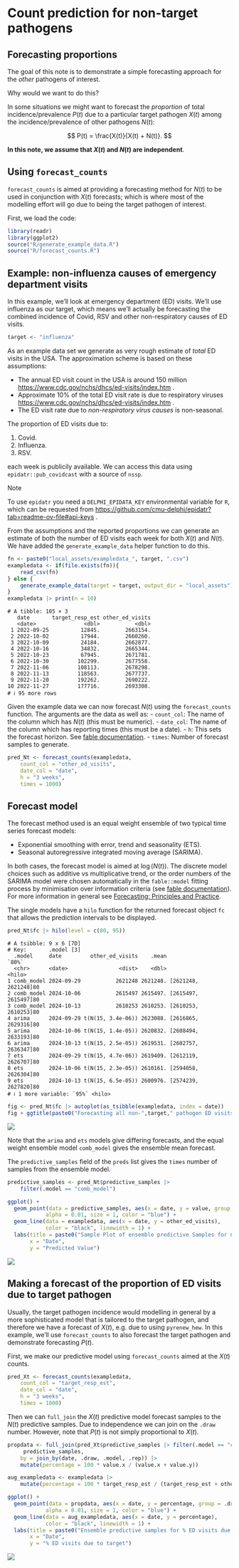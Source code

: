 # Count prediction for non-target pathogens


## Forecasting proportions

The goal of this note is to demonstrate a simple forecasting approach
for the *other* pathogens of interest.

Why would we want to do this?

In some situations we might want to forecast the *proportion* of total
incidence/prevalence $P(t)$ due to a particular target pathogen $X(t)$
among the incidence/prevalence of other pathogens $N(t)$:

$$
P(t) = \frac{X(t)}{X(t) + N(t)}.
$$

**In this note, we assume that $X(t)$ and $N(t)$ are independent**.

## Using `forecast_counts`

`forecast_counts` is aimed at providing a forecasting method for $N(t)$
to be used in conjunction with $X(t)$ forecasts; which is where most of
the modelling effort will go due to being the target pathogen of
interest.

First, we load the code:

``` r
library(readr)
library(ggplot2)
source("R/generate_example_data.R")
source("R/forecast_counts.R")
```

## Example: non-influenza causes of emergency department visits

In this example, we’ll look at emergency department (ED) visits. We’ll
use influenza as our target, which means we’ll actually be forecasting
the combined incidence of Covid, RSV and other non-respiratory causes of
ED visits.

``` r
target <- "influenza"
```

As an example data set we generate as very rough estimate of *total* ED
visits in the USA. The approximation scheme is based on these
assumptions:

- The annual ED visit count in the USA is around 150 million
  https://www.cdc.gov/nchs/dhcs/ed-visits/index.htm .
- Approximate 10% of the total ED visit rate is due to respiratory
  viruses https://www.cdc.gov/nchs/dhcs/ed-visits/index.htm .
- The ED visit rate due to *non-respiratory virus causes* is
  non-seasonal.

The proportion of ED visits due to:

1.  Covid.
2.  Influenza.
3.  RSV.

each week is publicily available. We can access this data using
`epidatr::pub_covidcast` with a source of `nssp`.

> [!NOTE]
>
> To use `epidatr` you need a `DELPHI_EPIDATA_KEY` environmental
> variable for `R`, which can be requested from
> https://github.com/cmu-delphi/epidatr?tab=readme-ov-file#api-keys .

From the assumptions and the reported proportions we can generate an
estimate of both the number of ED visits each week for both $X(t)$ and
$N(t)$. We have added the `generate_example_data` helper function to do
this.

``` r
fn <- paste0("local_assets/exampledata_", target, ".csv")
exampledata <- if(file.exists(fn)){
    read_csv(fn)
} else {
    generate_example_data(target = target, output_dir = "local_assets")
}
exampledata |> print(n = 10)
```

    # A tibble: 105 × 3
       date       target_resp_est other_ed_visits
       <date>               <dbl>           <dbl>
     1 2022-09-25          12845.        2663154.
     2 2022-10-02          17944.        2660260.
     3 2022-10-09          24184.        2662877.
     4 2022-10-16          34832.        2665344.
     5 2022-10-23          67945.        2671781.
     6 2022-10-30         102299.        2677558.
     7 2022-11-06         108113.        2678298.
     8 2022-11-13         118563.        2677737.
     9 2022-11-20         192262.        2690222.
    10 2022-11-27         177716.        2693308.
    # ℹ 95 more rows

Given the example data we can now forecast $N(t)$ using the
`forecast_counts` function. The arguments are the data as well as: -
`count_col`: The name of the column which has $N(t)$ (this must be
numeric). - `date_col`: The name of the column which has reporting times
(this must be a date). - `h`: This sets the forecast horizon. See [fable
documentation](https://fable.tidyverts.org/). - `times`: Number of
forecast samples to generate.

``` r
pred_Nt <- forecast_counts(exampledata,
    count_col = "other_ed_visits",
    date_col = "date",
    h = "3 weeks",
    times = 1000)
```

## Forecast model

The forecast method used is an equal weight ensemble of two typical time
series forecast models:

- Exponential smoothing with error, trend and seasonality (ETS).
- Seasonal autoregressive integrated moving average (SARIMA).

In both cases, the forecast model is aimed at $\log(N(t))$. The discrete
model choices such as additive vs multiplicative trend, or the order
numbers of the SARIMA model were chosen automatically in the
`fable::model` fitting process by minimisation over information criteria
(see [fable documentation](https://fable.tidyverts.org/)). For more
information in general see [Forecasting: Principles and
Practice](https://otexts.com/fpp3/).

The single models have a `hilo` function for the returned forecast
object `fc` that allows the prediction intervals to be displayed.

``` r
pred_Nt$fc |> hilo(level = c(80, 95))
```

    # A tsibble: 9 x 6 [7D]
    # Key:       .model [3]
      .model     date         other_ed_visits    .mean                `80%`
      <chr>      <date>                <dist>    <dbl>               <hilo>
    1 comb_model 2024-09-29           2621248 2621248. [2621248, 2621248]80
    2 comb_model 2024-10-06           2615497 2615497. [2615497, 2615497]80
    3 comb_model 2024-10-13           2610253 2610253. [2610253, 2610253]80
    4 arima      2024-09-29 t(N(15, 3.4e-06)) 2623088. [2616865, 2629316]80
    5 arima      2024-10-06 t(N(15, 1.4e-05)) 2620832. [2608494, 2633193]80
    6 arima      2024-10-13 t(N(15, 2.5e-05)) 2619531. [2602757, 2636347]80
    7 ets        2024-09-29 t(N(15, 4.7e-06)) 2619409. [2612119, 2626707]80
    8 ets        2024-10-06 t(N(15, 2.3e-05)) 2610161. [2594058, 2626304]80
    9 ets        2024-10-13 t(N(15, 6.5e-05)) 2600976. [2574239, 2627820]80
    # ℹ 1 more variable: `95%` <hilo>

``` r
fig <- pred_Nt$fc |> autoplot(as_tsibble(exampledata, index = date))
fig + ggtitle(paste0("Forecasting all non-",target," pathogen ED visits"))
```

![](README-prediction_files/figure-commonmark/unnamed-chunk-5-1.png)

Note that the `arima` and `ets` models give differing forecasts, and the
equal weight ensemble model `comb_model` gives the ensemble mean
forecast.

The `predictive_samples` field of the `preds` list gives the `times`
number of samples from the ensemble model.

``` r
predictive_samples <- pred_Nt$predictive_samples |>
    filter(.model == "comb_model")

ggplot() +
  geom_point(data = predictive_samples, aes(x = date, y = value, group = .draw),
            alpha = 0.01, size = 1, color = "blue") +
  geom_line(data = exampledata, aes(x = date, y = other_ed_visits),
            color = "black", linewidth = 1) +
  labs(title = paste0("Sample Plot of ensemble predictive Samples for non-",target),
       x = "Date",
       y = "Predicted Value")
```

![](README-prediction_files/figure-commonmark/unnamed-chunk-6-1.png)

## Making a forecast of the proportion of ED visits due to target pathogen

Usually, the target pathogen incidence would modelling in general by a
more sophisticated model that is tailored to the target pathogen, and
therefore we have a forecast of $X(t)$, e.g. due to using `pyrenew_hew`.
In this example, we’ll use `forecast_counts` to also forecast the target
pathogen and demonstrate forecasting $P(t)$.

First, we make our predictive model using `forecast_counts` aimed at the
$X(t)$ counts.

``` r
pred_Xt <- forecast_counts(exampledata,
    count_col = "target_resp_est",
    date_col = "date",
    h = "3 weeks",
    times = 1000)
```

Then we can `full_join` the $X(t)$ predictive model forecast samples to
the $N(t)$ predictive samples. Due to independence we can join on the
`.draw` number. However, note that $P(t)$ is not simply proportional to
$X(t)$.

``` r
propdata <- full_join(pred_Xt$predictive_samples |> filter(.model == "comb_model"),
     predictive_samples,
    by = join_by(date, .draw, .model, .rep)) |>
    mutate(percentage = 100 * value.x / (value.x + value.y))

aug_exampledata <- exampledata |>
    mutate(percentage = 100 * target_resp_est / (target_resp_est + other_ed_visits))

ggplot() +
  geom_point(data = propdata, aes(x = date, y = percentage, group = .draw),
            alpha = 0.01, size = 1, color = "blue") +
  geom_line(data = aug_exampledata, aes(x = date, y = percentage),
            color = "black", linewidth = 1) +
  labs(title = paste0("Ensemble predictive samples for % ED visits due to ",target),
       x = "Date",
       y = "% ED visits due to target")
```

![](README-prediction_files/figure-commonmark/unnamed-chunk-8-1.png)
